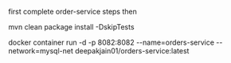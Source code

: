 first complete order-service steps then

mvn clean package install -DskipTests

docker container run -d -p 8082:8082 --name=orders-service --network=mysql-net  deepakjain01/orders-service:latest

